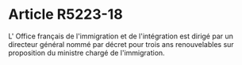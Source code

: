 # Article R5223-18

L' Office français de l'immigration et de l'intégration est dirigé par un directeur général nommé par décret pour trois ans renouvelables sur proposition du ministre chargé de l'immigration.